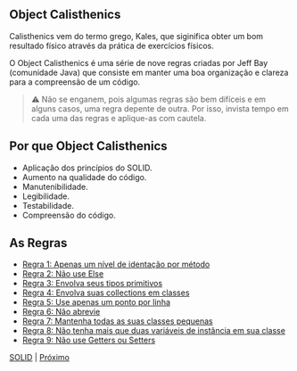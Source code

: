 ## Object Calisthenics

Calisthenics vem do termo grego, Kales, que siginifica obter um bom resultado físico através da prática de exercícios físicos.

O Object Calisthenics é uma série de nove regras criadas por Jeff Bay (comunidade Java) que consiste em manter uma boa organização e clareza para a compreensão de um código.

> :warning: Não se enganem, pois algumas regras são bem difíceis e em alguns casos, uma regra depente de outra. Por isso, invista tempo em cada uma das regras e aplique-as com cautela.

## Por que Object Calisthenics

* Aplicação dos princípios do SOLID.
* Aumento na qualidade do código.
* Manutenibilidade.
* Legibilidade.
* Testabilidade.
* Compreensão do código.

## As Regras

* [Regra 1: Apenas um nível de identação por método]()
* [Regra 2: Não use Else]()
* [Regra 3: Envolva seus tipos primitivos]()
* [Regra 4: Envolva suas collections em classes]()
* [Regra 5: Use apenas um ponto por linha]()
* [Regra 6: Não abrevie]()
* [Regra 7: Mantenha todas as suas classes pequenas]()
* [Regra 8: Não tenha mais que duas variáveis de instância em sua classe]()
* [Regra 9: Não use Getters ou Setters]()

[SOLID](/manifest/slide-04.md#solid) | [Próximo](/slide-06.md)
